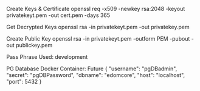 Create Keys & Certificate
openssl req -x509 -newkey rsa:2048 -keyout privatekeyt.pem -out cert.pem -days 365

Get Decrypted Keys
openssl rsa -in privatekeyt.pem -out privatekey.pem

Create Public Key
openssl rsa -in privatekeyt.pem -outform PEM -pubout -out publickey.pem


Pass Phrase Used: development



PG Database Docker Container: Future
{
    "username": "pgDBadmin",
    "secret": "pgDBPassword",
    "dbname": "edomcore",
    "host": "localhost",
    "port": 5432
}